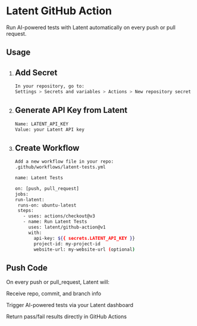 # Latent GitHub Action

Run AI-powered tests with Latent
 automatically on every push or pull request.

## Usage

1. ## Add Secret
   ```bash
   In your repository, go to:
   Settings > Secrets and variables > Actions > New repository secret
   ```


2. ## Generate API Key from Latent
   ```bash
   Name: LATENT_API_KEY
   Value: your Latent API key
   ```

3. ## Create Workflow
   ```bash
   Add a new workflow file in your repo:
   .github/workflows/latent-tests.yml

   name: Latent Tests

   on: [push, pull_request]
   jobs:
   run-latent:
    runs-on: ubuntu-latest
    steps:
      - uses: actions/checkout@v3
      - name: Run Latent Tests
        uses: latent/github-action@v1
        with:
          api-key: ${{ secrets.LATENT_API_KEY }}
          project-id: my-project-id
          website-url: my-website-url (optional)
   ```


## Push Code

On every push or pull_request, Latent will:

Receive repo, commit, and branch info

Trigger AI-powered tests via your Latent dashboard

Return pass/fail results directly in GitHub Actions
